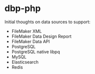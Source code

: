 # dbp-php

Initial thoughts on data sources to support:
- FileMaker XML
- FileMaker Data Design Report
- FileMaker Data API
- PostgreSQL
- PostgreSQL native libpq
- MySQL
- Elasticsearch
- Redis
